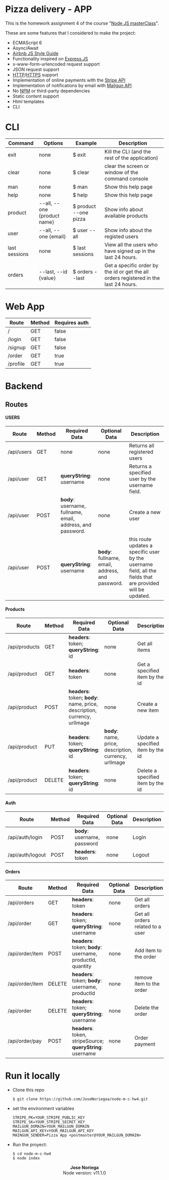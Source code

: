 # Pizza delivery - APP

This is the homework assignment 4 of the course "[Node JS masterClass](https://pirple.thinkific.com/courses/the-nodejs-master-class)".

These are some features that I considered to make the project:
- ECMAScript 6
- Async/Await
- [Airbnb JS Style Guide](https://github.com/airbnb/javascript)
- Functionality inspired on [Express.JS](https://expressjs.com)
- x-www-form-urlencoded request support
- JSON request support
- [HTTP](https://en.wikipedia.org/wiki/Hypertext_Transfer_Protocol)/[HTTPS](https://en.wikipedia.org/wiki/HTTPS) support
- Implementation of online payments with the [Stripe API](https://stripe.com/docs/api)
- Implementation of notifications by email with [Mailgun API](https://documentation.mailgun.com/en/latest/api_reference.html)
- No [NPM](https://docs.npmjs.com/about-npm/) or third-party dependencies
- Static content support
- Html templates
- CLI

# CLI
| Command | Options | Example| Description |
| -- | -- | -- |  -- |
| exit | none | $ exit  | Kill the CLI (and the rest of the application)  |
| clear | none | $ clear  | clear the screen or window of the command console |
| man | none | $ man | Show this help page |
| help | none | $ help  | Show this help page |
| product | --all, --one {product name} | $ product --one pizza | Show info about available products |
| user | --all, --one {email} | $ user --all | Show info about the registed users |
| last sessions | none | $ last sessions | View all the users who have signed up in the last 24 hours. |
| orders | --last, --id {value} | $ orders --last  | Get a specific order by the id or get the all orders registered in the last 24 hours. |

# Web App
| Route | Method | Requires auth |
|--|--|--|
| / | GET | false |
| /login | GET | false |
| /signup | GET | false |
| /order | GET | true |
| /profile | GET | true |

# Backend
## Routes 
#### USERS
| Route | Method | Required Data | Optional Data | Description |
|--|--|--|--|--|
| /api/users | GET | none | none | Returns all registered users |
| /api/user | GET | **queryString**: username | none | Returns a specified user by the username field.|
| /api/user | POST | **body**: username, fullname, email, address, and password.| none | Create a new user |
| /api/user | POST | **queryString**: username | **body**: fullname, email, address, and password. | this route updates a specific user by the username field, all the fields that are provided will be updated.|

#### Products
| Route | Method | Required Data | Optional Data | Description |
|--|--|--|--|--|
| /api/products | GET | **headers**: token; **queryString**: id | none | Get all items |
| /api/product | GET | **headers**: token | none | Get a specified item by the id |
| /api/product | POST | **headers**: token; **body**: name, price, description, currency, urlImage| none | Create a new item |
| /api/product | PUT |  **headers**: token; **queryString**: id |  **body**: name, price, description, currency, urlImage | Update a specified item by the id |
| /api/product | DELETE | **headers**: token; **queryString**: id | none | Delete a specified item by the id |

#### Auth
| Route | Method | Required Data | Optional Data | Description |
|--|--|--|--|--|
| /api/auth/login | POST | **body**: username, password | none | Login |
| /api/auth/logout | POST | **headers**: token | none | Logout |

#### Orders
| Route | Method | Required Data | Optional Data | Description |
|--|--|--|--|--|
| /api/orders | GET | **headers**: token | none | Get all orders |
| /api/order | GET | **headers**: token; **queryString**: username | none | Get all orders related to a user |
| /api/order/item | POST | **headers**: token; **body**: username, productId, quantity | none | Add item to the order |
| /api/order/item | DELETE | **headers**: token; **body**: username, productId | none | remove item to the order |
| /api/order | DELETE | **headers**: token; **queryString**: username | none | Delete the order |
| /api/order/pay | POST | **headers**: token, stripeSource; **queryString**: username | none | Order payment |

# Run it locally

- Clone this repo
  ```console
  $ git clone https://github.com/JoseNoriegaa/node-m-c-hw4.git
  ```
- set the environment variables
  ```text
  STRIPE_PK=YOUR_STRIPE_PUBLIC_KEY
  STRIPE_SK=YOUR_STRIPE_SECRET_KEY
  MAILGUN_DOMAIN=YOUR_MAILGUN_DOMAIN
  MAILGUN_API_KEY=YOUR_MAILGUN_API_KEY
  MAINGUN_SENDER=Pizza App <postmaster@YOUR_MAILGUN_DOMAIN>
  ```
- Run the proyect:
  ```console
  $ cd node-m-c-hw4
  $ node index
  ```

<p style="width:100%; text-align:center">
  <strong>Jose Noriega</strong>
  <br>
  Node version: v11.1.0
</p>